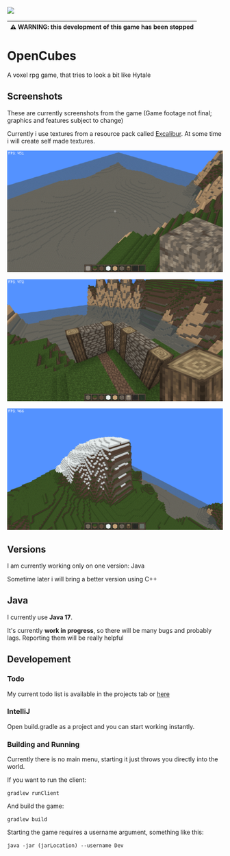 [<img src="src/main/resources/assets/textures/gui/logo.png" width="517"/>]()

| ⚠️ WARNING: this **development** of this game has been **stopped**  |
| --- |

# OpenCubes

A voxel rpg game, that tries to look a bit like Hytale

## Screenshots

These are currently screenshots from the game (Game footage not final; graphics and features subject to change)

Currently i use textures from a resource pack called [Excalibur](https://www.curseforge.com/minecraft/texture-packs/excalibur "Excalibur: Curse Forge"). At some time i will create self made textures.

[<img src="docs/images/screenshot1.png" width="720">]()

[<img src="docs/images/screenshot2.png" width="720">]()

[<img src="docs/images/screenshot3.png" width="720">]()

## Versions

I am currently working only on one version: Java

Sometime later i will bring a better version using C++

## Java
I currently use **Java 17**.

It's currently **work in progress**, so there will be many bugs and probably lags. Reporting them will be really helpful

## Developement

### Todo

My current todo list is available in the projects tab or [here](https://github.com/users/ZickZenni/projects/1 "OpenCubes: Project")

### IntelliJ

Open build.gradle as a project and you can start working instantly.

### Building and Running

Currently there is no main menu, starting it just throws you directly into the world.

If you want to run the client:

```
gradlew runClient
```

And build the game:

```
gradlew build
```


Starting the game requires a username argument, something like this:

```
java -jar (jarLocation) --username Dev
```
